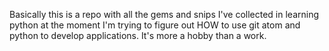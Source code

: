 Basically this is a repo with all the gems and snips I've collected in learning python at the moment I'm trying to figure out HOW to use git atom and python to develop applications. It's more a hobby than a work.
